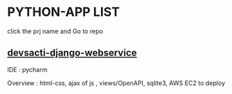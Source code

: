 # PYTHON-APP LIST
click the prj name and Go to repo

## [devsacti-django-webservice](https://github.com/devsacti/devsacti-django3-webservice)
IDE : pycharm

Overview : html-css, ajax of js , views/OpenAPI, sqlite3, AWS EC2 to deploy
